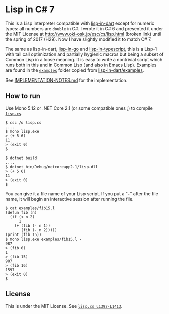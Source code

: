 # Lisp in C# 7

This is a Lisp interpreter compatible with
[lisp-in-dart](https://github.com/nukata/lisp-in-dart)
except for numeric types:  all numbers are `double` in C#.
I wrote it in C# 6 and presented it under the MIT License at
<http://www.oki-osk.jp/esc/cs/lisp.html> (broken link)
until the spring of 2017 (H29).
Now I have slightly modified it to match C# 7.

The same as lisp-in-dart, [lisp-in-go](https://github.com/nukata/lisp-in-go)
and [lisp-in-typescript](https://github.com/nukata/lisp-in-typescript),
this is a Lisp-1 with tail call optimization
and partially hygienic macros but being a subset of Common Lisp
in a loose meaning.
It is easy to write a nontrivial script which runs both in this and in
Common Lisp (and also in Emacs Lisp).
Examples are found in the [`examples`](examples) folder copied from
[lisp-in-dart/examples](http://github.com/nukata/lisp-in-dart/tree/master/examples).

See [IMPLEMENTATION-NOTES.md](IMPLEMENTATION-NOTES.md) for the implementation.


## How to run

Use Mono 5.12 or .NET Core 2.1 (or some compatible ones ;)
to compile [`lisp.cs`](lisp.cs).

```
$ csc /o lisp.cs
....
$ mono lisp.exe
> (+ 5 6)
11
> (exit 0)
$ 
```

```
$ dotnet build
....
$ dotnet bin/Debug/netcoreapp2.1/lisp.dll
> (+ 5 6)
11
> (exit 0)
$
```

You can give it a file name of your Lisp script.
If you put a "`-`" after the file name, it will
begin an interactive session after running the file.

```
$ cat examples/fib15.l
(defun fib (n)
  (if (< n 2)
      1
    (+ (fib (- n 1))
       (fib (- n 2)))))
(print (fib 15))
$ mono lisp.exe examples/fib15.l -
987
> (fib 0)
1
> (fib 15)
987
> (fib 16)
1597
> (exit 0)
$ 
```


## License

This is under the MIT License.
See [`lisp.cs L1392-L1413`](lisp.cs#L1392-L1413).
